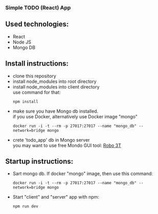### Simple TODO (React) App

## Used technologies:
- React
- Node JS
- Mongo DB

## Install instructions:
- clone this repository
- install node_modules into root directory
- install node_modules into client directory\
	use command for that:
	```
	npm install
	```
- make sure you have Mongo db installed.\
	if you use Docker, alternatively use Docker image "mongo"
	```
	docker run -i -t --rm -p 27017:27017 --name "mongo_db" --network=bridge mongo
	```
- crete 'todo_app' db in Mongo server\
  you may want to use free Mondo GUI tool: [Robo 3T](https://robomongo.org/download)
  
## Startup instructions:
- Sart mongo db. If docker "mongo" image, then use this command:
	```
	docker run -i -t --rm -p 27017:27017 --name "mongo_db" --network=bridge mongo
	```
- Start "client" and "server" app with npm:
	```
	npm run dev
	```